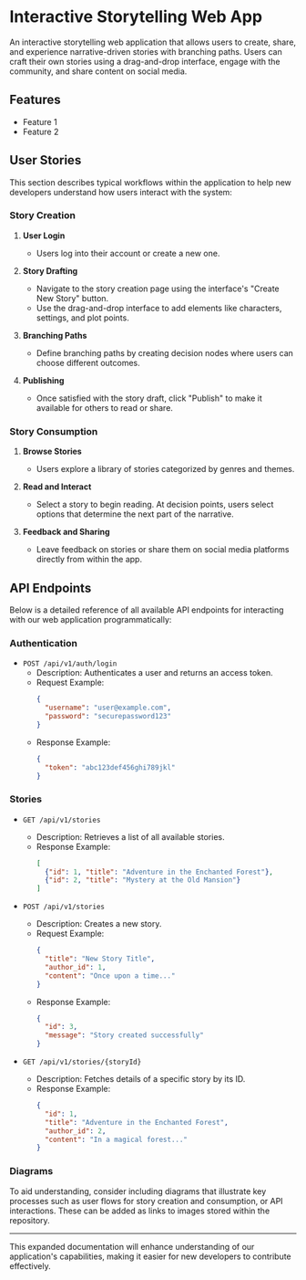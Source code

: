# Interactive Storytelling Web App

An interactive storytelling web application that allows users to create, share, and experience narrative-driven stories with branching paths. Users can craft their own stories using a drag-and-drop interface, engage with the community, and share content on social media.

## Features

- Feature 1
- Feature 2

## User Stories

This section describes typical workflows within the application to help new developers understand how users interact with the system:

### Story Creation

1. **User Login**
   - Users log into their account or create a new one.
   
2. **Story Drafting**
   - Navigate to the story creation page using the interface's "Create New Story" button.
   - Use the drag-and-drop interface to add elements like characters, settings, and plot points.
   
3. **Branching Paths**
   - Define branching paths by creating decision nodes where users can choose different outcomes.

4. **Publishing**
   - Once satisfied with the story draft, click "Publish" to make it available for others to read or share.

### Story Consumption

1. **Browse Stories**
   - Users explore a library of stories categorized by genres and themes.
   
2. **Read and Interact**
   - Select a story to begin reading. At decision points, users select options that determine the next part of the narrative.

3. **Feedback and Sharing**
   - Leave feedback on stories or share them on social media platforms directly from within the app.

## API Endpoints

Below is a detailed reference of all available API endpoints for interacting with our web application programmatically:

### Authentication

- `POST /api/v1/auth/login`
  - Description: Authenticates a user and returns an access token.
  - Request Example:
    ```json
    {
      "username": "user@example.com",
      "password": "securepassword123"
    }
    ```
  - Response Example:
    ```json
    {
      "token": "abc123def456ghi789jkl"
    }
    ```

### Stories

- `GET /api/v1/stories`
  - Description: Retrieves a list of all available stories.
  - Response Example:
    ```json
    [
      {"id": 1, "title": "Adventure in the Enchanted Forest"},
      {"id": 2, "title": "Mystery at the Old Mansion"}
    ]
    ```

- `POST /api/v1/stories`
  - Description: Creates a new story.
  - Request Example:
    ```json
    {
      "title": "New Story Title",
      "author_id": 1,
      "content": "Once upon a time..."
    }
    ```
  - Response Example:
    ```json
    {
      "id": 3,
      "message": "Story created successfully"
    }
    ```

- `GET /api/v1/stories/{storyId}`
  - Description: Fetches details of a specific story by its ID.
  - Response Example:
    ```json
    {
      "id": 1,
      "title": "Adventure in the Enchanted Forest",
      "author_id": 2,
      "content": "In a magical forest..."
    }
    ```

### Diagrams

To aid understanding, consider including diagrams that illustrate key processes such as user flows for story creation and consumption, or API interactions. These can be added as links to images stored within the repository.

---

This expanded documentation will enhance understanding of our application's capabilities, making it easier for new developers to contribute effectively.